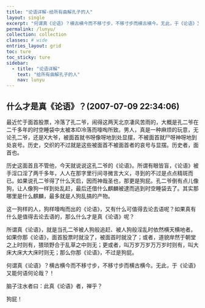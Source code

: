 ```yaml
---
title: "论语详解-给所有曲解孔子的人"
layout: single
excerpt: "何谓真《论语》？横古横今而不移寸步，不移寸步而横古横今。无此，于《论语》又能何语何论哉？！"
permalink: /lunyu/
collection: collection
classes: # wide
entries_layout: grid
toc: ture
toc_sticky: ture
sidebar:
  - title: "论语详解"
    text: "给所有曲解孔子的人"
    nav: lunyu
---
```


## 什么才是真《论语》？(2007-07-09 22:34:06) 

最近忙于面首股票，冷落了孔二爷，闹得这两天北京凄风苦雨的，大概是孔二爷在二千多年的时空睡袋中太被本ID冷落而嚎啕所致。男人，真是一种麻烦的玩意，无论孔二爷，还是X大爷，被面首就书呀像呀地到处显摆，不被面首就尸呀神呀地到处哀号。历史，交织的不过就是这些被面首不被面首者的哀号与显摆。历史者，面首也。

历史这面首且不管他，今天就说说这孔二爷的《论语》。所谓有眼皆盲，《论语》被手淫口淫了两千多年，人人在那字里行间寻微言大义，寻到的不过是点点精斑而已。如果说孔二爷得了什么天启，因而神哉圣也，那更是狗屁。孔二爷倒有点儿像狗，让人像狗一样到处乱赶，最后还借什么麒麟被逮而逃到时空睡袋去了。其实那哪里是什么麒麟，最多就是人狗乱搞的产物。

这一狗样的人，狗样嚎啕而出的《论语》，又有什么可值得去论去语呢？如果真有什么是值得去论去语的，那么什么才是真《论语》呢？

所谓真《论语》，就是当孔二爷被人狗般追赶、被人狗般淫乱时依然横天横地者。如果你那《论语》，面首股票时就没了，被面首时就没了；或者，道貌岸然于朝堂之上时则有，猥琐野合于乱草之中则无；更或者，叫万岁万岁万万岁时则有，叫大床大床大大床时则无；那么你那《论语》，不过是狗屁。

何谓真《论语》？横古横今而不移寸步，不移寸步而横古横今。无此，于《论语》又能何语何论哉？！ 

脑子注水者曰：此真《论语》者，禅乎？

狗屁！